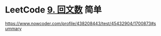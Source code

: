 # LeetCode [9. 回文数](https://leetcode-cn.com/problems/palindrome-number/) 简单



https://www.nowcoder.com/profile/438208443/test/45432904/1700873#summary

